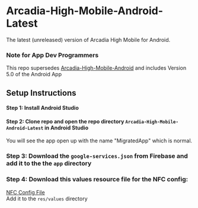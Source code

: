 # Arcadia-High-Mobile-Android-Latest
 The latest (unreleased) version of Arcadia High Mobile for Android.

 ### Note for App Dev Programmers
 This repo supersedes [Arcadia-High-Mobile-Android](https://github.com/AHSAppDevTeam/Arcadia-High-Mobile-Android) and includes Version 5.0 of the Android App


 ## Setup Instructions
 #### Step 1: Install Android Studio
 #### Step 2: Clone repo and open the repo directory `Arcadia-High-Mobile-Android-Latest` in Android Studio
You will see the app open up with the name "MigratedApp" which is normal.
### Step 3: Download the `google-services.json` from Firebase and add it to the the `app` directory
### Step 4: Download this values resource file for the NFC config: 
[NFC Config File](https://github.com/AHSAppDevTeam/NFC-Reader/blob/master/salts/secrets.xml) \
Add it to the `res/values` directory



 
